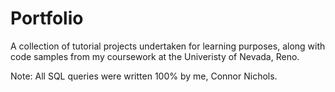 # Portfolio
A collection of tutorial 
projects undertaken for learning purposes, along with code samples from 
my coursework at the Univeristy of Nevada, Reno.


Note:
All SQL queries were written 100% by me, Connor Nichols.
